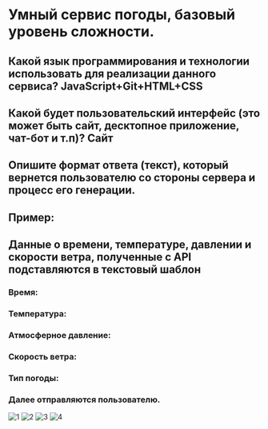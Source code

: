 # Умный сервис погоды, базовый уровень сложности.

## 	Какой язык программирования и технологии использовать для реализации данного сервиса? JavaScript+Git+HTML+CSS
##	Какой будет пользовательский интерфейс (это может быть сайт, десктопное приложение, чат-бот и т.п)? Сайт
##	Опишите формат ответа (текст), который вернется пользователю со стороны сервера и процесс его генерации. 
##	Пример:
## Данные о времени, температуре, давлении и скорости ветра, полученные с API подставляются в текстовый шаблон
### Время:
### Температура: 
### Атмосферное давление: 
### Скорость ветра: 
### Тип погоды: 
### Далее отправляются пользователю.
![1](https://i2.imageban.ru/out/2020/04/15/a94168e687ce70c2614b8849dc6fa18e.png)
![2](https://i5.imageban.ru/out/2020/04/15/499fda0c24181a35b6d65811e072edd2.png)
![3](https://i6.imageban.ru/out/2020/04/15/f6a59c0cf713e42de63e1a7a346085bb.png)
![4](https://i4.imageban.ru/out/2020/04/15/79d897e85229b9537d43d322479f45a1.png)




